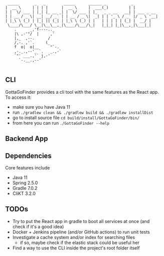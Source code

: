 ```
 _____       _   _        _____      ______ _           _           
|  __ \     | | | |      |  __ \     |  ___(_)         | |          
| |  \/ ___ | |_| |_ __ _| |  \/ ___ | |_   _ _ __   __| | ___ _ __ 
| | __ / _ \| __| __/ _` | | __ / _ \|  _| | | '_ \ / _` |/ _ \ '__|
| |_\ \ (_) | |_| || (_| | |_\ \ (_) | |   | | | | | (_| |  __/ |   
 \____/\___/ \__|\__\__,_|\____/\___/\_|   |_|_| |_|\__,_|\___|_|  
    .      _,'f----.._
    |\ ,-'"/  |     ,'
    |,_  ,--.      /    
    /,-. ,'`.     (_
    f  o|  o|__     "`-.
    ,-._.,--'_ `.   _.,-`
    `"' ___.,'` j,-'
      `-.__.,--'
   
```

## CLI
GottaGoFinder provides a cli tool with the same features as the React app.
To access it:
- make sure you have Java 11
- run `./gradlew clean && ./gradlew build && ./gradlew installDist`
- go to install source file `cd build/install/GottaGoFinder/bin/`
- from here you can run `./GottaGoFinder --help`

## Backend App

## Dependencies
Core features include
- Java 11
- Spring 2.5.0
- Gradle 7.0.2
- CliKT 3.2.0

## TODOs
- Try to put the React app in gradle to boot all services at once (and check if it's a good idea)
- Docker + Jenkins pipeline (and/or GitHub actions) to run unit tests
- Investigate a cache system and/or index for searching files
    - if so, maybe check if the elastic stack could be useful her
- Find a way to use the CLI inside the project's root folder itself